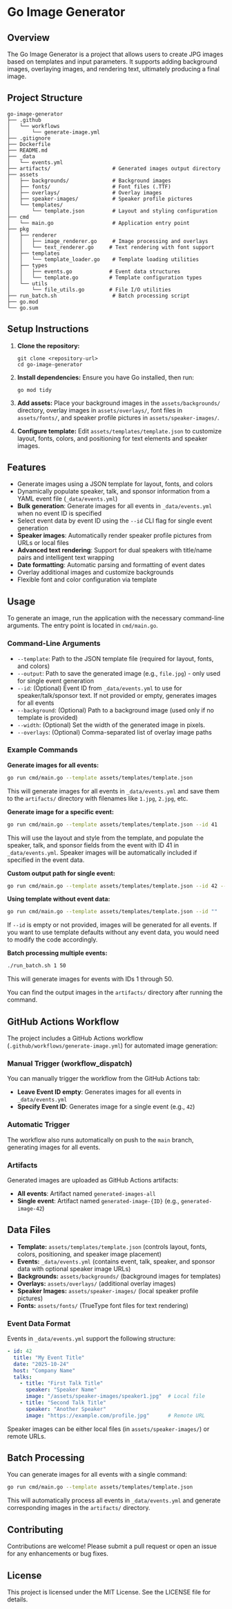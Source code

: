 # Go Image Generator

## Overview
The Go Image Generator is a project that allows users to create JPG images based on templates and input parameters. It supports adding background images, overlaying images, and rendering text, ultimately producing a final image.

## Project Structure
```
go-image-generator
├── .github
│   └── workflows
│       └── generate-image.yml
├── .gitignore
├── Dockerfile
├── README.md
├── _data
│   └── events.yml
├── artifacts/                    # Generated images output directory
├── assets
│   ├── backgrounds/              # Background images
│   ├── fonts/                    # Font files (.TTF)
│   ├── overlays/                 # Overlay images
│   ├── speaker-images/           # Speaker profile pictures
│   └── templates/
│       └── template.json         # Layout and styling configuration
├── cmd
│   └── main.go                   # Application entry point
├── pkg
│   ├── renderer
│   │   ├── image_renderer.go     # Image processing and overlays
│   │   └── text_renderer.go     # Text rendering with font support
│   ├── templates
│   │   └── template_loader.go    # Template loading utilities
│   ├── types
│   │   ├── events.go            # Event data structures
│   │   └── template.go          # Template configuration types
│   └── utils
│       └── file_utils.go        # File I/O utilities
├── run_batch.sh                  # Batch processing script
├── go.mod
└── go.sum
```

## Setup Instructions
1. **Clone the repository:**
   ```
   git clone <repository-url>
   cd go-image-generator
   ```

2. **Install dependencies:**
   Ensure you have Go installed, then run:
   ```
   go mod tidy
   ```

3. **Add assets:**
   Place your background images in the `assets/backgrounds/` directory, overlay images in `assets/overlays/`, font files in `assets/fonts/`, and speaker profile pictures in `assets/speaker-images/`.

4. **Configure template:**
   Edit `assets/templates/template.json` to customize layout, fonts, colors, and positioning for text elements and speaker images.

## Features
- Generate images using a JSON template for layout, fonts, and colors
- Dynamically populate speaker, talk, and sponsor information from a YAML event file (`_data/events.yml`)
- **Bulk generation**: Generate images for all events in `_data/events.yml` when no event ID is specified
- Select event data by event ID using the `--id` CLI flag for single event generation
- **Speaker images**: Automatically render speaker profile pictures from URLs or local files
- **Advanced text rendering**: Support for dual speakers with title/name pairs and intelligent text wrapping
- **Date formatting**: Automatic parsing and formatting of event dates
- Overlay additional images and customize backgrounds
- Flexible font and color configuration via template

## Usage
To generate an image, run the application with the necessary command-line arguments. The entry point is located in `cmd/main.go`.

### Command-Line Arguments
- `--template`: Path to the JSON template file (required for layout, fonts, and colors)
- `--output`: Path to save the generated image (e.g., `file.jpg`) - only used for single event generation
- `--id`: (Optional) Event ID from `_data/events.yml` to use for speaker/talk/sponsor text. If not provided or empty, generates images for all events
- `--background`: (Optional) Path to a background image (used only if no template is provided)
- `--width`: (Optional) Set the width of the generated image in pixels.
- `--overlays`: (Optional) Comma-separated list of overlay image paths

### Example Commands

**Generate images for all events:**
```bash
go run cmd/main.go --template assets/templates/template.json
```
This will generate images for all events in `_data/events.yml` and save them to the `artifacts/` directory with filenames like `1.jpg`, `2.jpg`, etc.

**Generate image for a specific event:**
```bash
go run cmd/main.go --template assets/templates/template.json --id 41
```
This will use the layout and style from the template, and populate the speaker, talk, and sponsor fields from the event with ID 41 in `_data/events.yml`. Speaker images will be automatically included if specified in the event data.

**Custom output path for single event:**
```bash
go run cmd/main.go --template assets/templates/template.json --id 42 --output my-custom-image.jpg
```

**Using template without event data:**
```bash
go run cmd/main.go --template assets/templates/template.json --id ""
```
If `--id` is empty or not provided, images will be generated for all events. If you want to use template defaults without any event data, you would need to modify the code accordingly.

**Batch processing multiple events:**
```bash
./run_batch.sh 1 50
```
This will generate images for events with IDs 1 through 50.

You can find the output images in the `artifacts/` directory after running the command.

## GitHub Actions Workflow

The project includes a GitHub Actions workflow (`.github/workflows/generate-image.yml`) for automated image generation:

### Manual Trigger (workflow_dispatch)
You can manually trigger the workflow from the GitHub Actions tab:
- **Leave Event ID empty**: Generates images for all events in `_data/events.yml`
- **Specify Event ID**: Generates image for a single event (e.g., `42`)

### Automatic Trigger
The workflow also runs automatically on push to the `main` branch, generating images for all events.

### Artifacts
Generated images are uploaded as GitHub Actions artifacts:
- **All events**: Artifact named `generated-images-all`
- **Single event**: Artifact named `generated-image-{ID}` (e.g., `generated-image-42`)

## Data Files
- **Template:** `assets/templates/template.json` (controls layout, fonts, colors, positioning, and speaker image placement)
- **Events:** `_data/events.yml` (contains event, talk, speaker, and sponsor data with optional speaker image URLs)
- **Backgrounds:** `assets/backgrounds/` (background images for templates)
- **Overlays:** `assets/overlays/` (additional overlay images)
- **Speaker Images:** `assets/speaker-images/` (local speaker profile pictures)
- **Fonts:** `assets/fonts/` (TrueType font files for text rendering)

### Event Data Format
Events in `_data/events.yml` support the following structure:
```yaml
- id: 42
  title: "My Event Title"
  date: "2025-10-24"
  host: "Company Name"
  talks:
    - title: "First Talk Title"
      speaker: "Speaker Name"
      image: "/assets/speaker-images/speaker1.jpg"  # Local file
    - title: "Second Talk Title"
      speaker: "Another Speaker"
      image: "https://example.com/profile.jpg"      # Remote URL
```


Speaker images can be either local files (in `assets/speaker-images/`) or remote URLs.

## Batch Processing

You can generate images for all events with a single command:
```bash
go run cmd/main.go --template assets/templates/template.json
```
This will automatically process all events in `_data/events.yml` and generate corresponding images in the `artifacts/` directory.

## Contributing
Contributions are welcome! Please submit a pull request or open an issue for any enhancements or bug fixes.

## License
This project is licensed under the MIT License. See the LICENSE file for details.
